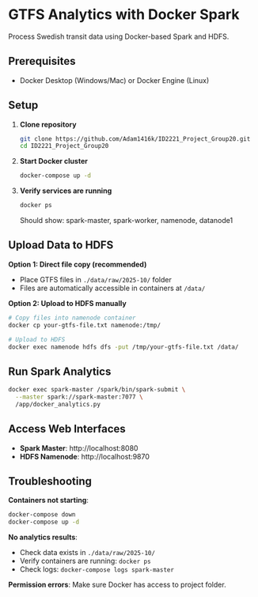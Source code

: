 # GTFS Analytics with Docker Spark

Process Swedish transit data using Docker-based Spark and HDFS.

## Prerequisites

- Docker Desktop (Windows/Mac) or Docker Engine (Linux)

## Setup

1. **Clone repository**
   ```bash
   git clone https://github.com/Adam1416k/ID2221_Project_Group20.git
   cd ID2221_Project_Group20
   ```

2. **Start Docker cluster**
   ```bash
   docker-compose up -d
   ```

3. **Verify services are running**
   ```bash
   docker ps
   ```
   Should show: spark-master, spark-worker, namenode, datanode1

## Upload Data to HDFS

**Option 1: Direct file copy (recommended)**
- Place GTFS files in `./data/raw/2025-10/` folder
- Files are automatically accessible in containers at `/data/`

**Option 2: Upload to HDFS manually**
```bash
# Copy files into namenode container
docker cp your-gtfs-file.txt namenode:/tmp/

# Upload to HDFS
docker exec namenode hdfs dfs -put /tmp/your-gtfs-file.txt /data/
```

## Run Spark Analytics

```bash
docker exec spark-master /spark/bin/spark-submit \
  --master spark://spark-master:7077 \
  /app/docker_analytics.py
```
## Access Web Interfaces

- **Spark Master**: http://localhost:8080
- **HDFS Namenode**: http://localhost:9870

## Troubleshooting

**Containers not starting**:
```bash
docker-compose down
docker-compose up -d
```

**No analytics results**:
- Check data exists in `./data/raw/2025-10/`
- Verify containers are running: `docker ps`
- Check logs: `docker-compose logs spark-master`

**Permission errors**: Make sure Docker has access to project folder.